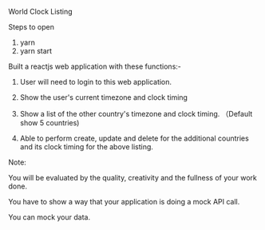 World Clock Listing

Steps to open
1) yarn
2) yarn start

Built a reactjs web application with these functions:- 

1. User will need to login to this web application. 

2. Show the user's current timezone and clock timing 

3. Show a list of the other country's timezone and clock timing. （Default show 5 countries)

4. Able to perform create, update and delete for the additional countries and its clock timing for the above listing. 

Note: 

You will be evaluated by the quality, creativity and the fullness of your work done. 

You have to show a way that your application is doing a mock API call.

You can mock your data.